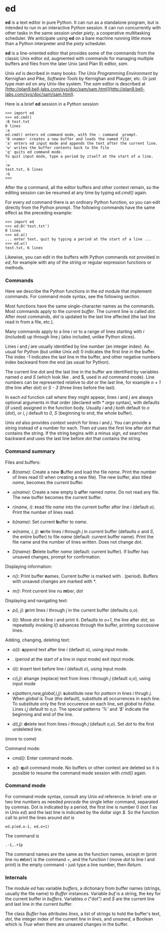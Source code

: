 
ed
==

**ed** is a text editor in pure Python.  It can run as a standalone
program, but is intended to run in an interactive Python session.  It
can run concurrently with other tasks in the same session under
*piety*, a cooperative multitasking scheduler.  We anticipate using
**ed** on a bare machine running little more than a Python interpreter
and the *piety* scheduler.

**ed** is a line-oriented editor that provides some of the commands
from the classic Unix editor *ed*, augmented with commands for
managing multiple buffers and files from the later Unix (and Plan 9)
editor, *sam*.

Unix *ed* is decribed in many books: *The Unix Programming
Environment* by Kernighan and Pike, *Software Tools* by Kernighan and
Plauger, etc.  Or just type *man ed* on any Unix-like system.
The *sam* editor is described at [http://plan9.bell-labs.com/sys/doc/sam/sam.html](http://plan9.bell-labs.com/sys/doc/sam/sam.html).

Here is a brief **ed** session in a Python session:

    >>> import ed  
    >>> ed.cmd() 
    :B test.txt
    0 lines
    :a
    ed.cmd() enters ed command mode, with the : command  prompt.
    'B <name>' creates a new buffer and loads the named file
    'a' enters ed input mode and appends the text after the current line.
    'w' writes the buffer contents back to the file
    'q' quits ed command mode.
    To quit input mode, type a period by itself at the start of a line.
    .
    :w
    test.txt, 6 lines
    :q
    >>>

After the *q* command, all the editor buffers and other context
remain, so the editing session can be resumed at any time by typing
*ed.cmd()* again.

For every *ed* command there is an ordinary Python function, so you
can edit directly from the Python prompt.  The following
commands have the same effect as the preceding example:

    >>> import ed
    >>> ed.B('test.txt')
    0 lines
    >>> ed.a()
    ... enter text, quit by typing a period at the start of a line ...
    >>> ed.w()
    test.txt, 6 lines

Likewise, you can edit in the buffers with Python commands not
provided in *ed*, for example with any of the string or regular
expression functions or methods.

### Commands ###

Here we describe the Python functions in the *ed* module that
implement commands.  For command mode syntax, see the following
section.

Most functions have the same single-character names as the commands.
Most commands apply to the *current buffer*.  The current line is
called *dot*.  After most commands, *dot* is updated to the last line
affected (the last line read in from a file, etc.).

Many commands apply to a line *i* or to a range of lines starting with
*i* (included) up through line *j* (also included, unlike Python
slices).

Lines *i* and *j* are usually identified by line number (an integer
index).  As usual for Python (but unlike Unix *ed*) 0 indicates the
first line in the buffer.  The index -1 indicates the last line in the
buffer, and other negative numbers index backward from the end (as
usual for Python).

The current line *dot* and the last line in the buffer are identified
by variables named *o* and *S* (which look like . and $, used in *ed*
command mode).  Line numbers can be represented relative to *dot* or
the last line, for example *o + 1* (the line after *dot*) or *S - 3*
(three lines before the last).

In each *ed* function call where they might appear, lines *i* and *j*
are always optional arguments in that order (declared with * *args*
syntax), with defaults (if used) assigned in the function body.
Usually *i* and *j* both default to *o* (*dot*), or *i, j* default to
*0, S* (beginning to end, the whole buffer).

Unix *ed* also provides *context search* for lines *i* and *j*.  You
can provide a string instead of a number for each. Then *ed* uses the
first line after *dot* that contains the string.  If the string begins
with a minus sign, *ed* searches backward and uses the last line
before *dot* that contains the string.

### Command summary ###

Files and buffers:

- *B(name)*: Create a new **B**uffer and load the file *name*.  Print
   the number of lines read (0 when creating a new file). The new
   buffer, also titled *name*, becomes the current buffer.

- *u(name)*: Create a new empty b **u**ffer named *name*.  Do not read
  any file.  The new buffer becomes the current buffer.

- *r(name, i)*: **r**ead file *name* into the current buffer after line
  *i* (default *o*).  Print the number of lines read.

- *b(name)*: Set current **b**uffer to *name*.

- *w(name, i, j)*: **w**rite lines *i* through *j* in current buffer
  (defaults *o* and *S*, the entire buffer) to file *name* (default:
  current buffer name).  Print the file name and the number of lines written.
  Does not change *dot*.

- *D(name)*: **D**elete buffer *name* (default: current buffer).  If 
  buffer has unsaved changes, prompt for confirmation.  

Displaying information:

- *n()*: Print buffer **n**ames.  Current buffer is marked with
  . (period).  Buffers with unsaved changes are marked with *.

- *m()*: Print current line nu **m**ber, *dot*

Displaying and navigating text:

- *p(i, j)*: **p**rint lines *i* through *j* in the current buffer
  (defaults *o,o*).

- *l(i)*: Move *dot* to **l**ine *i* and print it.  Defaults to *o+1*,
  the line after *dot*, so repeatedly invoking *l()* advances through
  the buffer, printing successive lines.

Adding, changing, deleting text:

- *a(i)*: **a**ppend text after line *i* (default *o*), using
   input mode.
   
- . (period at the start of a line in input mode) exit input mode.

- *i(i)*: **i**nsert text before line *i* (default *o*), using
   input mode.

- *c(i,j)*: **c**hange (replace) text from lines *i* through *j*
   (default *o*,*o*), using input mode

- *s(pattern,new,global,i,j)*: **s**ubstitute *new* for *pattern* in lines
   *i* thrugh *j*. When *global* is *True* (the default), substitute
   all occurrences in each line. To substitute only the first
   occurence on each line, set *global* to *False*.  Lines *i,j* default
   to *o,o*.  The special patterns *'%'* and *'$'* indicate the 
   beginning and end of the line.
   
- *d(i,j)*: **d**elete text from lines *i* through *j* (default
   *o*,*o*).  Set *dot* to the first undeleted line.


(more to come)


Command mode:

- *cmd()*: Enter command mode.

- *q()*: **q**uit command mode.  No buffers or other context are
  deleted so it is possible to resume the command mode session with
  *cmd()* again.


### Command mode ###

For command mode syntax, consult any Unix *ed* reference.  In brief:
one or two line numbers as needed *precede* the single letter command,
separated by commas.  Dot is indicated by a period, the first line is
number 0 (not 1 as in Unix *ed*) and the last line is indicated by the
dollar sign *$*.  So the function call to print the lines around *dot* is

    ed.p(ed.o-1, ed.o+1)

The command is

    .-1,.+1p

The command names are the same as the function names, except *m*
(print line nu **m**ber) is the command *=*, and the function *l*
(move *dot* to line *l* and print) is the empty command - just type a
line number, then *Return*.


### Internals ###

The module *ed* has variable *buffers*, a dictionary from buffer names
(strings, usually the file name) to *Buffer* instances.  Variable
*buf* is a string, the key for the current buffer in *buffers*.
Variables *o* ("dot") and *S* are the current line and last line in
the current buffer.

The class *Buffer* has attributes *lines*, a list of strings to hold
the buffer's text, *dot*, the integer index of the current line in
*lines*, and *unsaved*, a Boolean which is *True* when there are
unsaved changes in the buffer.
